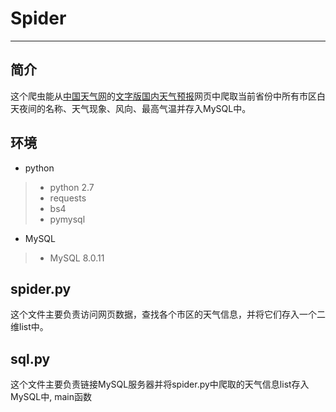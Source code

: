 # Spider
------
## 简介
这个爬虫能从[中国天气网](http://www.weather.com.cn/)的[文字版国内天气预报](http://www.weather.com.cn/textFC/hb.shtml#)网页中爬取当前省份中所有市区白天夜间的名称、天气现象、风向、最高气温并存入MySQL中。

## 环境
* python
>* python 2.7
>* requests
>* bs4
>* pymysql
* MySQL
>* MySQL 8.0.11

## spider.py
这个文件主要负责访问网页数据，查找各个市区的天气信息，并将它们存入一个二维list中。

## sql.py
这个文件主要负责链接MySQL服务器并将spider.py中爬取的天气信息list存入MySQL中, main函数
